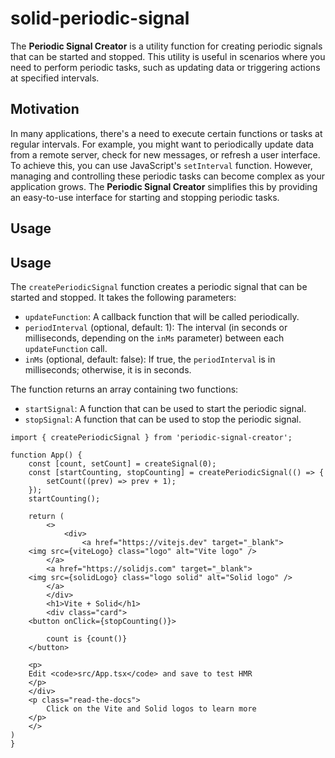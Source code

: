 # solid-periodic-signal

The **Periodic Signal Creator** is a utility function for creating periodic signals that can be started and stopped. This utility is useful in scenarios where you need to perform periodic tasks, such as updating data or triggering actions at specified intervals.

## Motivation

In many applications, there's a need to execute certain functions or tasks at regular intervals. For example, you might want to periodically update data from a remote server, check for new messages, or refresh a user interface. To achieve this, you can use JavaScript's `setInterval` function. However, managing and controlling these periodic tasks can become complex as your application grows. The **Periodic Signal Creator** simplifies this by providing an easy-to-use interface for starting and stopping periodic tasks.

## Usage

## Usage

The `createPeriodicSignal` function creates a periodic signal that can be started and stopped. It takes the following parameters:

- `updateFunction`: A callback function that will be called periodically.
- `periodInterval` (optional, default: 1): The interval (in seconds or milliseconds, depending on the `inMs` parameter) between each `updateFunction` call.
- `inMs` (optional, default: false): If true, the `periodInterval` is in milliseconds; otherwise, it is in seconds.

The function returns an array containing two functions:

- `startSignal`: A function that can be used to start the periodic signal.
- `stopSignal`: A function that can be used to stop the periodic signal.


```tsx
import { createPeriodicSignal } from 'periodic-signal-creator';

function App() {
    const [count, setCount] = createSignal(0);
    const [startCounting, stopCounting] = createPeriodicSignal(() => {
        setCount((prev) => prev + 1);
    });
    startCounting();
 
    return (
        <>
            <div>
                <a href="https://vitejs.dev" target="_blank">
    <img src={viteLogo} class="logo" alt="Vite logo" />
        </a>
        <a href="https://solidjs.com" target="_blank">
    <img src={solidLogo} class="logo solid" alt="Solid logo" />
        </a>
        </div>
        <h1>Vite + Solid</h1>
        <div class="card">
    <button onClick={stopCounting()}>

        count is {count()}
    </button>

    <p>
    Edit <code>src/App.tsx</code> and save to test HMR
    </p>
    </div>
    <p class="read-the-docs">
        Click on the Vite and Solid logos to learn more
    </p>
    </>
)
}

```


